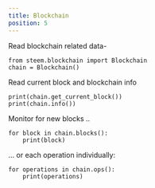 ```yaml
---
title: Blockchain
position: 5
---
```


Read blockchain related data-

``` sourceCode
from steem.blockchain import Blockchain
chain = Blockchain()
```

Read current block and blockchain info

``` sourceCode
print(chain.get_current_block())
print(chain.info())
```

Monitor for new blocks ..

``` sourceCode
for block in chain.blocks():
    print(block)
```

… or each operation individually:

``` sourceCode
for operations in chain.ops():
    print(operations)
```
